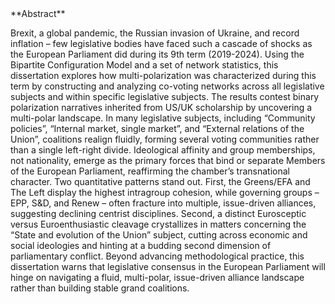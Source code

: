 
<div>**Abstract**</div>

Brexit, a global pandemic, the Russian invasion of Ukraine, and record inflation – few legislative bodies have faced such a cascade of shocks as the European Parliament did during its 9th term (2019-2024). Using the Bipartite Configuration Model and a set of network statistics, this dissertation explores how multi-polarization was characterized during this term by constructing and analyzing co-voting networks across all legislative subjects and within specific legislative subjects. The results contest binary polarization narratives inherited from US/UK scholarship by uncovering a multi-polar landscape. In many legislative subjects, including “Community policies”, “Internal market, single market”, and “External relations of the Union”, coalitions realign fluidly, forming several voting communities rather than a single left-right divide. Ideological affinity and group memberships, not nationality, emerge as the primary forces that bind or separate Members of the European Parliament, reaffirming the chamber’s transnational character. Two quantitative patterns stand out. First, the Greens/EFA and The Left display the highest intragroup cohesion, while governing groups – EPP, S&D, and Renew – often fracture into multiple, issue-driven alliances, suggesting declining centrist disciplines. Second, a distinct Eurosceptic versus Euroenthusiastic cleavage crystallizes in matters concerning the “State and evolution of the Union” subject, cutting across economic and social ideologies and hinting at a budding second dimension of parliamentary conflict. Beyond advancing methodological practice, this dissertation warns that legislative consensus in the European Parliament will hinge on navigating a fluid, multi-polar, issue-driven alliance landscape rather than building stable grand coalitions. 
